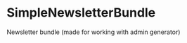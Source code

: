 SimpleNewsletterBundle
======================

Newsletter bundle (made for working with admin generator)
